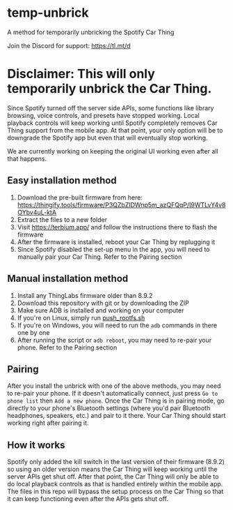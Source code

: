 # temp-unbrick
A method for temporarily unbricking the Spotify Car Thing

Join the Discord for support: https://tl.mt/d

# Disclaimer: This will only temporarily unbrick the Car Thing. 
Since Spotify turned off the server side APIs, some functions like library browsing, voice controls, and presets have stopped working. Local playback controls will keep working until Spotify completely removes Car Thing support from the mobile app. At that point, your only option will be to downgrade the Spotify app but even that will eventually stop working.

We are currently working on keeping the original UI working even after all that happens.

## Easy installation method
1. Download the pre-built firmware from here: https://thingify.tools/firmware/P3QZbZIDWnp5m_azQFQqP/I9WTLvY4v8OYbv4uL-ktA
2. Extract the files to a new folder
3. Visit https://terbium.app/ and follow the instructions there to flash the firmware
4. After the firmware is installed, reboot your Car Thing by replugging it
5. Since Spotify disabled the set-up menu in the app, you will need to manually pair your Car Thing. Refer to the Pairing section

## Manual installation method
1. Install any ThingLabs firmware older than 8.9.2
2. Download this repository with git or by downloading the ZIP
3. Make sure ADB is installed and working on your computer
4. If you're on Linux, simply run [push_rootfs.sh](push_rootfs.sh)
5. If you're on Windows, you will need to run the `adb` commands in there one by one
6. After running the script or `adb reboot`, you may need to re-pair your phone. Refer to the Pairing section


## Pairing
After you install the unbrick with one of the above methods, you may need to re-pair your phone. If it doesn't automatically connect, just press `Go to phone list` then `Add a new phone`. Once the Car Thing is in pairing mode, go directly to your phone's Bluetooth settings (where you'd pair Bluetooth headphones, speakers, etc.) and pair to it there. Your Car Thing should start working right after pairing it.

## How it works
Spotify only added the kill switch in the last version of their firmware (8.9.2) so using an older version means the Car Thing will keep working until the server APIs get shut off. After that point, the Car Thing will only be able to do local playback controls as that is handled entirely within the mobile app. The files in this repo will bypass the setup process on the Car Thing so that it can keep functioning even after the APIs gets shut off.
